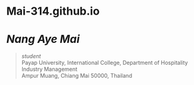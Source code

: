 # Mai-314.github.io
# _Nang Aye Mai_
> _student_<br />
> Payap University, International College, Department of Hospitality Industry Management<br />
> Ampur Muang, Chiang Mai 50000, Thailand<br />
